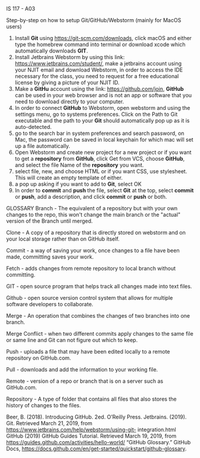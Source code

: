 IS 117 - A03

Step-by-step on how to setup Git/GitHub/Webstorm (mainly for MacOS users)
1. Install **Git** using https://git-scm.com/downloads, click macOS and either type the homebrew command into terminal
or download xcode which automatically downloads **GIT**.
2. Install Jetbrains Webstorm by using this link: https://www.jetbrains.com/student/, make a jetbrains account using your 
NJIT email and download Webstorm, in order to access the IDE necessary for the class, you need to request for a free educational 
license by giving a picture of your NJIT ID.
3. Make a **GitHu** account using the link: https://github.com/join, **GitHub** can be used in your web browser and is not an app or software 
that you need to download directly to your computer. 
4. In order to connect **GitHub** to Webstorm, open webstorm and using the settings menu, go to systems preferences. Click on the Path to Git executable 
and the path to your **Git** should automatically pop up as it is auto-detected. 
5. go to the search bar in system preferences and search password, on Mac, the password can be saved in local keychain for which mac will set up a file 
automatically. 
6. Open Webstorm and create new project for a new project or if you want to get a **repository** from **GitHub**, click Get from VCS, choose **GitHub**, and select the
file Name of the **repository** you want. 
7. select file, new, and choose HTML or if you want CSS, use stylesheet. This will create an empty template of either. 
8. a pop up asking if you want to add to **Git**, select OK
9. In order to **commit** and **push** the file, select **Git** at the top, select **commit** or **push**, add a description, and click **commit** or **push** or both.

GLOSSARY
Branch - The equivalent of a repository but with your own changes to the repo, this won't change the
main branch or the "actual" version of the Branch until merged. 

Clone - A copy of a repository that is directly stored on webstorm and on your local storage 
rather than on GitHub itself. 

Commit - a way of saving your work, once changes to a file have been made, committing saves your work. 

Fetch - adds changes from remote repository to local branch without committing. 

GIT - open source program that helps track all changes made into text files. 

Github - open source version control system that allows for multiple software developers to collaborate. 

Merge - An operation that combines the changes of two branches into one branch. 

Merge Conflict - when two different commits apply changes to the same file or same line and Git can not figure out which to keep. 

Push - uploads a file that may have been edited locally to a remote repository on GitHub.com.

Pull - downloads and add the information to your working file. 

Remote - version of a repo or branch that is on a server such as GitHub.com. 

Repository - A type of folder that contains all files that also stores the history of changes to the files.

Beer, B. (2018). Introducing GitHub. 2ed. O’Reilly Press. 
 Jetbrains. (2019). Git.   Retrieved March 21, 2019, from 
https://www.jetbrains.com/help/webstorm/using-git-
integration.html
GitHub (2019) GitHub Guides Tutorial. Retrieved  March 
19, 2019, from 
https://guides.github.com/activities/hello-world/ 
“GitHub Glossary.” GitHub Docs, https://docs.github.com/en/get-started/quickstart/github-glossary. 
